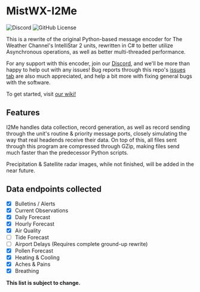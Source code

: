 # MistWX-I2Me
![Discord](https://img.shields.io/discord/1059354045971693568)
![GitHub License](https://img.shields.io/github/license/mewtek/mistwx-i2messageencoder)

This is a rewrite of the original Python-based message encoder for The Weather Channel's IntelliStar 2 units, rewritten in C# to better utilize Asynchronous operations, as well as better multi-threaded performance.

For any support with this encoder, join our [Discord](https://discord.gg/hV2w5sZQxz), and we'll be more than happy to help out with any issues! Bug reports through this repo's [issues tab](https://github.com/mewtek/mistwx-i2messageencoder/issues) are also much appreciated, and help a bit more with fixing general bugs with the software.

To get started, visit [our wiki!](https://github.com/mewtek/MistWX-i2ME/wiki/First%E2%80%90time-setup)

## Features
I2Me handles data collection, record generation, as well as record sending through the unit's routine & priority message ports, closely simulating the way that real headends receive their data. On top of this, all files sent through this program are compressed through GZip, making files send much faster than the predecessor Python scripts.

Precipitation & Satellite radar images, while not finished, will be added in the near future.


## Data endpoints collected
- [x] Bulletins / Alerts
- [x] Current Observations
- [x] Daily Forecast
- [x] Hourly Forecast
- [x] Air Quality
- [ ] Tide Forecast 
- [ ] Airport Delays (Requires complete ground-up rewrite)
- [x] Pollen Forecast
- [x] Heating & Cooling
- [x] Aches & Pains
- [x] Breathing

**This list is subject to change.**
